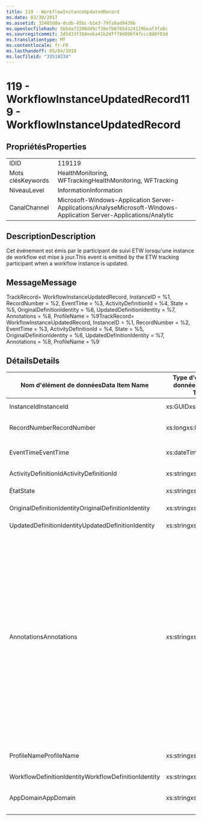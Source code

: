 ```yaml
---
title: 119 - WorkflowInstanceUpdatedRecord
ms.date: 03/30/2017
ms.assetid: 32485d0a-dcdb-45bc-b1e3-79fa9ad9439b
ms.openlocfilehash: 5bbda72208dd9cf38e7b8765d324129beaf3fa0c
ms.sourcegitcommit: 3d5d33f384eeba41b2dff79d096f47ccc8d8f03d
ms.translationtype: MT
ms.contentlocale: fr-FR
ms.lasthandoff: 05/04/2018
ms.locfileid: "33514234"
---
```

# <a name="119---workflowinstanceupdatedrecord"></a><span data-ttu-id="b3419-102">119 - WorkflowInstanceUpdatedRecord</span><span class="sxs-lookup"><span data-stu-id="b3419-102">119 - WorkflowInstanceUpdatedRecord</span></span>
## <a name="properties"></a><span data-ttu-id="b3419-103">Propriétés</span><span class="sxs-lookup"><span data-stu-id="b3419-103">Properties</span></span>  
  
|||  
|-|-|  
|<span data-ttu-id="b3419-104">ID</span><span class="sxs-lookup"><span data-stu-id="b3419-104">ID</span></span>|<span data-ttu-id="b3419-105">119</span><span class="sxs-lookup"><span data-stu-id="b3419-105">119</span></span>|  
|<span data-ttu-id="b3419-106">Mots clés</span><span class="sxs-lookup"><span data-stu-id="b3419-106">Keywords</span></span>|<span data-ttu-id="b3419-107">HealthMonitoring, WFTracking</span><span class="sxs-lookup"><span data-stu-id="b3419-107">HealthMonitoring, WFTracking</span></span>|  
|<span data-ttu-id="b3419-108">Niveau</span><span class="sxs-lookup"><span data-stu-id="b3419-108">Level</span></span>|<span data-ttu-id="b3419-109">Information</span><span class="sxs-lookup"><span data-stu-id="b3419-109">Information</span></span>|  
|<span data-ttu-id="b3419-110">Canal</span><span class="sxs-lookup"><span data-stu-id="b3419-110">Channel</span></span>|<span data-ttu-id="b3419-111">Microsoft-Windows-Application Server-Applications/Analyse</span><span class="sxs-lookup"><span data-stu-id="b3419-111">Microsoft-Windows-Application Server-Applications/Analytic</span></span>|  
  
## <a name="description"></a><span data-ttu-id="b3419-112">Description</span><span class="sxs-lookup"><span data-stu-id="b3419-112">Description</span></span>  
 <span data-ttu-id="b3419-113">Cet événement est émis par le participant de suivi ETW lorsqu'une instance de workflow est mise à jour.</span><span class="sxs-lookup"><span data-stu-id="b3419-113">This event is emitted by the ETW tracking participant when a workflow instance is updated.</span></span>  
  
## <a name="message"></a><span data-ttu-id="b3419-114">Message</span><span class="sxs-lookup"><span data-stu-id="b3419-114">Message</span></span>  
 <span data-ttu-id="b3419-115">TrackRecord= WorkflowInstanceUpdatedRecord, InstanceID = %1, RecordNumber = %2, EventTime = %3, ActivityDefinitionId = %4, State = %5, OriginalDefinitionIdentity = %6, UpdatedDefinitionIdentity = %7, Annotations = %8, ProfileName = %9</span><span class="sxs-lookup"><span data-stu-id="b3419-115">TrackRecord= WorkflowInstanceUpdatedRecord, InstanceID = %1, RecordNumber = %2, EventTime = %3, ActivityDefinitionId = %4, State = %5, OriginalDefinitionIdentity = %6, UpdatedDefinitionIdentity = %7, Annotations = %8, ProfileName = %9</span></span>  
  
## <a name="details"></a><span data-ttu-id="b3419-116">Détails</span><span class="sxs-lookup"><span data-stu-id="b3419-116">Details</span></span>  
  
|<span data-ttu-id="b3419-117">Nom d'élément de données</span><span class="sxs-lookup"><span data-stu-id="b3419-117">Data Item Name</span></span>|<span data-ttu-id="b3419-118">Type d'élément de données</span><span class="sxs-lookup"><span data-stu-id="b3419-118">Data Item Type</span></span>|<span data-ttu-id="b3419-119">Description</span><span class="sxs-lookup"><span data-stu-id="b3419-119">Description</span></span>|  
|--------------------|--------------------|-----------------|  
|<span data-ttu-id="b3419-120">InstanceId</span><span class="sxs-lookup"><span data-stu-id="b3419-120">InstanceId</span></span>|<span data-ttu-id="b3419-121">xs:GUID</span><span class="sxs-lookup"><span data-stu-id="b3419-121">xs:GUID</span></span>|<span data-ttu-id="b3419-122">ID d'instance pour le workflow</span><span class="sxs-lookup"><span data-stu-id="b3419-122">The instance id for the workflow</span></span>|  
|<span data-ttu-id="b3419-123">RecordNumber</span><span class="sxs-lookup"><span data-stu-id="b3419-123">RecordNumber</span></span>|<span data-ttu-id="b3419-124">xs:long</span><span class="sxs-lookup"><span data-stu-id="b3419-124">xs:long</span></span>|<span data-ttu-id="b3419-125">Numéro de séquence de l'enregistrement émis.</span><span class="sxs-lookup"><span data-stu-id="b3419-125">The sequence number of the emitted record</span></span>|  
|<span data-ttu-id="b3419-126">EventTime</span><span class="sxs-lookup"><span data-stu-id="b3419-126">EventTime</span></span>|<span data-ttu-id="b3419-127">xs:dateTime</span><span class="sxs-lookup"><span data-stu-id="b3419-127">xs:dateTime</span></span>|<span data-ttu-id="b3419-128">Heure au format UTC à laquelle l'événement a été émis</span><span class="sxs-lookup"><span data-stu-id="b3419-128">The time in UTC when the event was emitted</span></span>|  
|<span data-ttu-id="b3419-129">ActivityDefinitionId</span><span class="sxs-lookup"><span data-stu-id="b3419-129">ActivityDefinitionId</span></span>|<span data-ttu-id="b3419-130">xs:string</span><span class="sxs-lookup"><span data-stu-id="b3419-130">xs:string</span></span>|<span data-ttu-id="b3419-131">Nom de l'activité racine dans le workflow</span><span class="sxs-lookup"><span data-stu-id="b3419-131">The name of the root activity in the workflow</span></span>|  
|<span data-ttu-id="b3419-132">État</span><span class="sxs-lookup"><span data-stu-id="b3419-132">State</span></span>|<span data-ttu-id="b3419-133">xs:string</span><span class="sxs-lookup"><span data-stu-id="b3419-133">xs:string</span></span>|<span data-ttu-id="b3419-134">État actuel du workflow.</span><span class="sxs-lookup"><span data-stu-id="b3419-134">The current state of the Workflow.</span></span>|  
|<span data-ttu-id="b3419-135">OriginalDefinitionIdentity</span><span class="sxs-lookup"><span data-stu-id="b3419-135">OriginalDefinitionIdentity</span></span>|<span data-ttu-id="b3419-136">xs:string</span><span class="sxs-lookup"><span data-stu-id="b3419-136">xs:string</span></span>|<span data-ttu-id="b3419-137">ID de définition de workflow d'origine</span><span class="sxs-lookup"><span data-stu-id="b3419-137">The original workflow definition id</span></span>|  
|<span data-ttu-id="b3419-138">UpdatedDefinitionIdentity</span><span class="sxs-lookup"><span data-stu-id="b3419-138">UpdatedDefinitionIdentity</span></span>|<span data-ttu-id="b3419-139">xs:string</span><span class="sxs-lookup"><span data-stu-id="b3419-139">xs:string</span></span>|<span data-ttu-id="b3419-140">ID de définition mise à jour du workflow</span><span class="sxs-lookup"><span data-stu-id="b3419-140">The updated workflow definition id</span></span>|  
|<span data-ttu-id="b3419-141">Annotations</span><span class="sxs-lookup"><span data-stu-id="b3419-141">Annotations</span></span>|<span data-ttu-id="b3419-142">xs:string</span><span class="sxs-lookup"><span data-stu-id="b3419-142">xs:string</span></span>|<span data-ttu-id="b3419-143">Annotations ayant été ajoutées à cet événement.</span><span class="sxs-lookup"><span data-stu-id="b3419-143">The annotations that were added to this event.</span></span> <span data-ttu-id="b3419-144">Les valeurs sont stockées dans un élément xml au format \<éléments >\< nom d’élément = « annotationName » type = « > annotationValue\</élément > \< /éléments >.</span><span class="sxs-lookup"><span data-stu-id="b3419-144">The values are stored in an xml element in the format \<items>\< item name = "annotationName" type="System.String">annotationValue\</item>\</items>.</span></span> <span data-ttu-id="b3419-145">Si aucune annotation n’est spécifiée, la chaîne contient \<éléments / >.</span><span class="sxs-lookup"><span data-stu-id="b3419-145">If no annotations are specified then the string contains \<items/>.</span></span> <span data-ttu-id="b3419-146">La taille d'événement ETW est limitée par la taille de la mémoire tampon ETW ou par la charge utile maximale pour un événement ETW.</span><span class="sxs-lookup"><span data-stu-id="b3419-146">The ETW event size is limited by the ETW buffer size or the max payload for an ETW event.</span></span> <span data-ttu-id="b3419-147">Si la taille de l’événement dépasse les limites ETW, l’événement est tronqué en supprimant les annotations et en remplaçant la valeur de l’annotation avec \<éléments >... \</Items >.</span><span class="sxs-lookup"><span data-stu-id="b3419-147">If the size of the event exceeds the ETW limits, then the event is truncated by dropping the annotations and replacing the annotation value with \<items>...\</items>.</span></span>|  
|<span data-ttu-id="b3419-148">ProfileName</span><span class="sxs-lookup"><span data-stu-id="b3419-148">ProfileName</span></span>|<span data-ttu-id="b3419-149">xs:string</span><span class="sxs-lookup"><span data-stu-id="b3419-149">xs:string</span></span>|<span data-ttu-id="b3419-150">Nom ou modèle de suivi qui a provoqué l'émission de cet événement</span><span class="sxs-lookup"><span data-stu-id="b3419-150">The name or the tracking profile that resulted in this event being emitted</span></span>|  
|<span data-ttu-id="b3419-151">WorkflowDefinitionIdentity</span><span class="sxs-lookup"><span data-stu-id="b3419-151">WorkflowDefinitionIdentity</span></span>|<span data-ttu-id="b3419-152">xs:string</span><span class="sxs-lookup"><span data-stu-id="b3419-152">xs:string</span></span>|<span data-ttu-id="b3419-153">ID de flux de travail.</span><span class="sxs-lookup"><span data-stu-id="b3419-153">The workflow definition id</span></span>|  
|<span data-ttu-id="b3419-154">AppDomain</span><span class="sxs-lookup"><span data-stu-id="b3419-154">AppDomain</span></span>|<span data-ttu-id="b3419-155">xs:string</span><span class="sxs-lookup"><span data-stu-id="b3419-155">xs:string</span></span>|<span data-ttu-id="b3419-156">Chaîne retournée par AppDomain.CurrentDomain.FriendlyName.</span><span class="sxs-lookup"><span data-stu-id="b3419-156">The string returned by AppDomain.CurrentDomain.FriendlyName.</span></span>|

